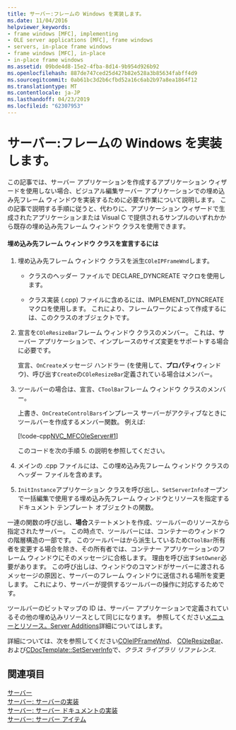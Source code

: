 ```yaml
---
title: サーバー:フレームの Windows を実装します。
ms.date: 11/04/2016
helpviewer_keywords:
- frame windows [MFC], implementing
- OLE server applications [MFC], frame windows
- servers, in-place frame windows
- frame windows [MFC], in-place
- in-place frame windows
ms.assetid: 09bde4d8-15e2-4fba-8d14-9b954d926b92
ms.openlocfilehash: 887de747ced25d427b82e528a3b85634fabff4d9
ms.sourcegitcommit: 0ab61bc3d2b6cfbd52a16c6ab2b97a8ea1864f12
ms.translationtype: MT
ms.contentlocale: ja-JP
ms.lasthandoff: 04/23/2019
ms.locfileid: "62307953"
---
```

# <a name="servers-implementing-in-place-frame-windows"></a>サーバー:フレームの Windows を実装します。

この記事では、サーバー アプリケーションを作成するアプリケーション ウィザードを使用しない場合、ビジュアル編集サーバー アプリケーションでの埋め込み先フレーム ウィンドウを実装するために必要な作業について説明します。 この記事で説明する手順に従うと、代わりに、アプリケーション ウィザードで生成されたアプリケーションまたは Visual C で提供されるサンプルのいずれかから既存の埋め込み先フレーム ウィンドウ クラスを使用できます。

#### <a name="to-declare-an-in-place-frame-window-class"></a>埋め込み先フレーム ウィンドウ クラスを宣言するには

1. 埋め込み先フレーム ウィンドウ クラスを派生`COleIPFrameWnd`します。

   - クラスのヘッダー ファイルで DECLARE_DYNCREATE マクロを使用します。

   - クラス実装 (.cpp) ファイルに含めるには、IMPLEMENT_DYNCREATE マクロを使用します。 これにより、フレームワークによって作成するには、このクラスのオブジェクトです。

1. 宣言を`COleResizeBar`フレーム ウィンドウ クラスのメンバー。 これは、サーバー アプリケーションで、インプレースのサイズ変更をサポートする場合に必要です。

   宣言、`OnCreate`メッセージ ハンドラー (を使用して、**プロパティ**ウィンドウ)、呼び出す`Create`の`COleResizeBar`定義されている場合はメンバー。

1. ツールバーの場合は、宣言、`CToolBar`フレーム ウィンドウ クラスのメンバー。

   上書き、`OnCreateControlBars`インプレース サーバーがアクティブなときにツールバーを作成するメンバー関数。 例えば:

   [!code-cpp[NVC_MFCOleServer#1](../mfc/codesnippet/cpp/servers-implementing-in-place-frame-windows_1.cpp)]

   このコードを次の手順 5. の説明を参照してください。

1. メインの .cpp ファイルには、この埋め込み先フレーム ウィンドウ クラスのヘッダー ファイルを含めます。

1. `InitInstance`アプリケーション クラスを呼び出し、`SetServerInfo`オープンで一括編集で使用する埋め込み先フレーム ウィンドウとリソースを指定するドキュメント テンプレート オブジェクトの関数。

一連の関数の呼び出し、**場合**ステートメントを作成、ツールバーのリソースから指定されたサーバー。 この時点で、ツールバーには、コンテナーのウィンドウの階層構造の一部です。 このツールバーはから派生しているため`CToolBar`所有者を変更する場合を除き、その所有者では、コンテナー アプリケーションのフレーム ウィンドウにそのメッセージに合格します。 理由を呼び出す`SetOwner`必要があります。 この呼び出しは、ウィンドウのコマンドがサーバーに渡されるメッセージの原因と、サーバーのフレーム ウィンドウに送信される場所を変更します。 これにより、サーバーが提供するツールバーの操作に対応するためです。

ツールバーのビットマップの ID は、サーバー アプリケーションで定義されているその他の埋め込みリソースとして同じになります。 参照してください[メニューとリソース。Server Additions](../mfc/menus-and-resources-server-additions.md)詳細についてはします。

詳細については、次を参照してください[COleIPFrameWnd](../mfc/reference/coleipframewnd-class.md)、 [COleResizeBar](../mfc/reference/coleresizebar-class.md)、および[CDocTemplate::SetServerInfo](../mfc/reference/cdoctemplate-class.md#setserverinfo)で、*クラス ライブラリ リファレンス*.

## <a name="see-also"></a>関連項目

[サーバー](../mfc/servers.md)<br/>
[サーバー: サーバーの実装](../mfc/servers-implementing-a-server.md)<br/>
[サーバー: サーバー ドキュメントの実装](../mfc/servers-implementing-server-documents.md)<br/>
[サーバー: サーバー アイテム](../mfc/servers-server-items.md)
